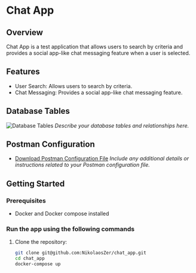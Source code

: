 # Chat App

## Overview

Chat App is a test application that allows users to search by criteria and provides a social app-like chat messaging feature when a user is selected.

## Features

- User Search: Allows users to search by criteria.
- Chat Messaging: Provides a social app-like chat messaging feature.

## Database Tables

![Database Tables](path/to/your/database_tables_image.png)
_Describe your database tables and relationships here._

## Postman Configuration

- [Download Postman Configuration File](path/to/your/postman_configuration_file.json)
  _Include any additional details or instructions related to your Postman configuration file._

## Getting Started

### Prerequisites

- Docker and Docker compose installed

### Run the app using the following commands

1. Clone the repository:
   ```bash
   git clone git@github.com:NikolaosZer/chat_app.git
   cd chat_app
   docker-compose up
   ```
